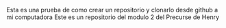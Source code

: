 Esta es una prueba de como crear un repositorio y clonarlo desde github a mi computadora
Este es un repositorio del modulo 2 del Precurse de Henry
